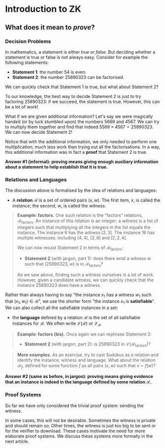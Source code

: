 # Introduction to ZK

## What does it mean to *prove*?

### Decision Problems

In mathematics, a statement is either *true* or *false*.
But deciding whether a statement is true or false is not always easy.
Consider for example the following statements:
- **Statement 1**: the number $54$ is even.
- **Statement 2**: the number $25890323$ can be factorised.
<!-- 5669 x 4567 = 25890323 -->

We can quickly check that Statement 1 is true, but what about Statement 2?

To our knowledge, the best way to decide Statement 2 is just to try factoring $25890323$: if we succeed, the statement is true. However, this can be a lot of work!

What if we are given additional information? Let's say we were magically handed (or by luck stumbled upon) the numbers $5669$ and $4567$.
We can try to multiply them together and find that indeed $5569 \times 4567 = 25890323$.
We can now decide Statement 2!

Notice that with the additional information, we only needed to perform one multiplication; much less work than trying out all the factorisations.
In a way, this additional information was in fact a **proof** that Statement 2 is true.

**Answer #1 (informal): proving means giving enough auxiliary information about a statement to help establish that it is true.**

### Relations and Languages

The discussion above is formalised by the idea of relations and languages:
- A **relation** $\mathcal{R}$ is a set of ordered pairs $(x, w)$.
The first item, $x$, is called the *instance*; the second, $w$, is called the *witness*.

> **Example: factors.** 
> One such relation is the "factors" relations, $\mathcal{R}_\text{factors}$.
> An instance of this relation is an integer; a witness is a list of integers such that multiplying all the integers in the list equals the instance.
> The instance $6$ has the witness $[2, 3]$.
> The instance $16$ has multiple witnesses: including $[4, 4]$, $[2, 8]$ and $[2, 2, 4]$. 
> 
> We can now recast Statement 2 in terms of $\mathcal{R}_\text{factors}$:
> - **Statement 2** (with jargon, part 1): does there exist a witness $w$ such that $(25890323, w)$ is in $\mathcal{R}_\text{factors}$?
> 
> As we saw above, finding such a witness ourselves is a lot of work.
> However, given a candidate witness, we can quickly check that the instance $25890323$ does have a witness.

Rather than always having to say "the instance $x_1$ has a witness $w_1$ such that $(x_1, w_1) \in \mathcal{R}$", we use the shorter form "the instance $x_1$ is **satisfiable**".
We can also collect all the satisfiable instances in a set:
- the **language** defined by a relation $\mathcal{R}$ is the set of all satisfiable instances for $\mathcal{R}$. 
We often write $\mathcal{L}(\mathcal{R})$ or $\mathcal{L}_\mathcal{R}$

> **Example: factors (bis).**
> Once again we can rephrase Statement 2:
> - **Statement 2** (with jargon, part 2): is $25890323$ in $\mathcal{L}(\mathcal{R}_\text{factors})$?

> **More examples.**
> As an exercise, try to cast Sudokus as a relation and identify the instance, witness and language.
> What about the relation $\mathcal{R}_f$, defined for some function $f$ as all pairs $(x, w)$ such that $x = f(w)$?

**Answer #2 (same as before, in jargon): proving means giving evidence that an instance is indeed in the language defined by some relation $\mathcal{R}$.**

### Proof Systems

So far we have only considered the trivial proof system: sending the witness.

In some cases, this will not be desirable.
Sometimes the witness is private and should remain so.
Other times, the witness is just too big to be sent or for the verifier to download.
These cases motivate the need for more elaborate proof systems.
We discuss these systems more formally in the next article.